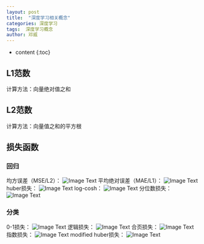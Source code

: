 ```yaml
---
layout: post
title:  "深度学习相关概念"
categories: 深度学习
tags:  深度学习概念
author: 邓威
---
```


* content
{:toc}

## L1范数
计算方法：向量绝对值之和

## L2范数
计算方法：向量值之和的平方根

## 损失函数
### 回归
均方误差（MSE/L2）：
![Image Text](https://github.com/WillTeng/WillTeng.github.io/tree/master/img/MSE.png)
平均绝对误差（MAE/L1）：
![Image Text](https://github.com/WillTeng/WillTeng.github.io/tree/master/img/MAE.png)
huber损失：
![Image Text](https://github.com/WillTeng/WillTeng.github.io/tree/master/img/Huber.png)
log-cosh：
![Image Text](https://github.com/WillTeng/WillTeng.github.io/tree/master/img/log-cosh.png)
分位数损失：
![Image Text](https://github.com/WillTeng/WillTeng.github.io/tree/master/img/Quantiles.png)
### 分类
0-1损失：
![Image Text](https://github.com/WillTeng/WillTeng.github.io/tree/master/img/ZERO-ONE.png)
逻辑损失：
![Image Text](https://github.com/WillTeng/WillTeng.github.io/tree/master/img/LOGISTIC.png)
合页损失：
![Image Text](https://github.com/WillTeng/WillTeng.github.io/tree/master/img/HINGE.png)
指数损失：
![Image Text](https://github.com/WillTeng/WillTeng.github.io/tree/master/img/EXPONENTIAL.png)
modified huber损失：
![Image Text](https://github.com/WillTeng/WillTeng.github.io/tree/master/img/MODIFIED-HUBER.png)

